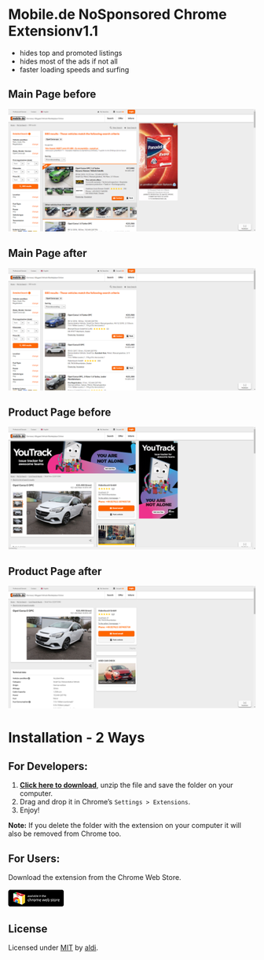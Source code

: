 <h1>Mobile.de NoSponsored Chrome Extension<strong>v1.1</strong></h1>

- hides top and promoted listings
- hides most of the ads if not all
- faster loading speeds and surfing

<h2> Main Page before </h2>
<img src="main_before.png"/>
<h2> Main Page after </h2>
<img src="main_after.png"/>

<h2> Product Page before </h2>
<img src="productpage_before.png"/>
<h2> Product Page after </h2>
<img src="productpage_after.png"/>

</br>
<h1> Installation - 2 Ways </h1>

<h2>For Developers: </h2>

1. **[Click here to download](https://github.com/aldi/mobile.de-chrome-extension/archive/master.zip)**, unzip the file and save the folder on your computer.
2. Drag and drop it in Chrome’s `Settings > Extensions`.
3. Enjoy!

__Note:__ If you delete the folder with the extension on your computer it will also be removed from Chrome too.

<h2>For Users:</h2>
Download the extension from the Chrome Web Store.</br></br>
<a href="https://chrome.google.com/webstore/detail/mobilede-nosponsored/ppogdenllamdmgofgekhdfdkloleiijd" target="_blank">
<img src="webstore.png"/>
</a>

<h2> License </h2>

Licensed under [MIT](LICENSE) by [aldi](https://aldiduzha.com).
